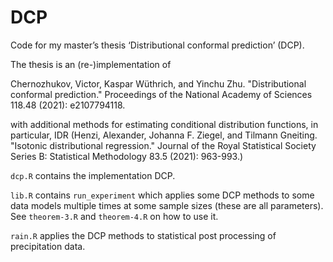 # DCP
Code for my master’s thesis ‘Distributional conformal prediction’ (DCP).

The thesis is an (re-)implementation of

Chernozhukov, Victor, Kaspar Wüthrich, and Yinchu Zhu. "Distributional conformal prediction." Proceedings of the National Academy of Sciences 118.48 (2021): e2107794118.

with additional methods for estimating conditional distribution functions, in particular, IDR (Henzi, Alexander, Johanna F. Ziegel, and Tilmann Gneiting. "Isotonic distributional regression." Journal of the Royal Statistical Society Series B: Statistical Methodology 83.5 (2021): 963-993.)

`dcp.R` contains the implementation DCP.

`lib.R` contains `run_experiment` which applies some DCP methods to some data models multiple times at some sample sizes (these are all parameters).
See `theorem-3.R` and `theorem-4.R` on how to use it.

`rain.R` applies the DCP methods to statistical post processing of precipitation data.

